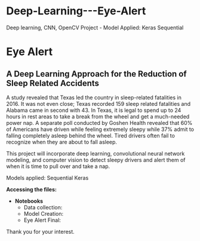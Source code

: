 # Deep-Learning---Eye-Alert
Deep learning, CNN, OpenCV Project - Model Applied: Keras Sequential
# Eye Alert
## A Deep Learning Approach for the Reduction of Sleep Related Accidents

A study revealed that Texas led the country in sleep-related fatalities in 2016. It was not even close; Texas recorded 159 sleep related fatalities and Alabama came in second with 43. In Texas, it is legal to spend up to 24 hours in rest areas to take a break from the wheel and get a much-needed power nap. A separate poll conducted by Goshen Health revealed that 60% of Americans have driven while feeling extremely sleepy while 37% admit to falling completely asleep behind the wheel. Tired drivers often fail to recognize when they are about to fall asleep.

This project will incorporate deep learning, convolutional neural network modeling, and computer vision to detect sleepy drivers and alert them of when it is time to pull over and take a nap. 

Models applied: Sequential Keras

**Accessing the files:**

  * **Notebooks** 
    * Data collection:
    * Model Creation:
    * Eye Alert Final:
 
 Thank you for your interest.
